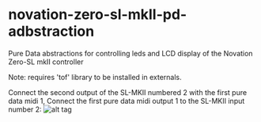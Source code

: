 # novation-zero-sl-mkII-pd-adbstraction

Pure Data abstractions for controlling leds and LCD display of the Novation Zero-SL mkII controller

Note: requires 'tof' library to be installed in externals.

Connect the second output of the SL-MKII numbered 2 with the first pure data midi 1,
Connect the first pure data midi output 1 to the SL-MKII input number 2:
![alt tag](https://github.com/b1tfl0w/sb-pd-abstractions/tree/main/sl/midi-connections.jpg)
